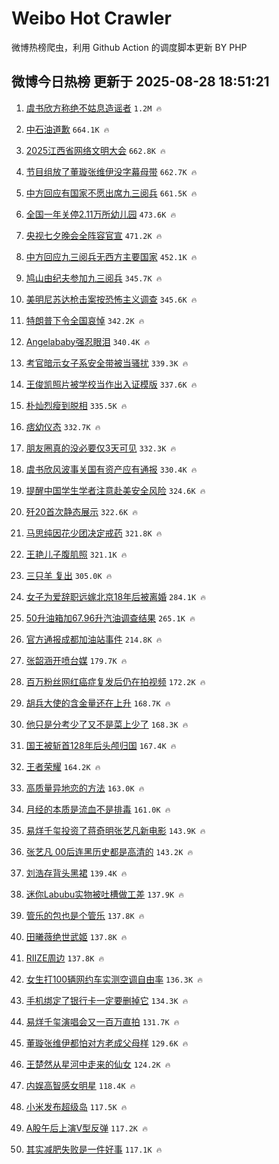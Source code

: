 # Weibo Hot Crawler 



微博热榜爬虫，利用 Github Action 的调度脚本更新 BY PHP 


## 微博今日热榜 更新于 2025-08-28 18:51:21 
1. [虞书欣方称绝不姑息造谣者](https://s.weibo.com/weibo?q=%23%E8%99%9E%E4%B9%A6%E6%AC%A3%E6%96%B9%E7%A7%B0%E7%BB%9D%E4%B8%8D%E5%A7%91%E6%81%AF%E9%80%A0%E8%B0%A3%E8%80%85%23&t=31&band_rank=1&Refer=top) `1.2M 🔥` 

1. [中石油道歉](https://s.weibo.com/weibo?q=%23%E4%B8%AD%E7%9F%B3%E6%B2%B9%E9%81%93%E6%AD%89%23&t=31&band_rank=2&Refer=top) `664.1K 🔥` 

1. [2025江西省网络文明大会](https://s.weibo.com/weibo?q=%232025%E6%B1%9F%E8%A5%BF%E7%9C%81%E7%BD%91%E7%BB%9C%E6%96%87%E6%98%8E%E5%A4%A7%E4%BC%9A%23&t=31&band_rank=3&Refer=top) `662.8K 🔥` 

1. [节目组放了董璇张维伊没字幕母带](https://s.weibo.com/weibo?q=%23%E8%8A%82%E7%9B%AE%E7%BB%84%E6%94%BE%E4%BA%86%E8%91%A3%E7%92%87%E5%BC%A0%E7%BB%B4%E4%BC%8A%E6%B2%A1%E5%AD%97%E5%B9%95%E6%AF%8D%E5%B8%A6%23&t=31&band_rank=4&Refer=top) `662.7K 🔥` 

1. [中方回应有国家不愿出席九三阅兵](https://s.weibo.com/weibo?q=%23%E4%B8%AD%E6%96%B9%E5%9B%9E%E5%BA%94%E6%9C%89%E5%9B%BD%E5%AE%B6%E4%B8%8D%E6%84%BF%E5%87%BA%E5%B8%AD%E4%B9%9D%E4%B8%89%E9%98%85%E5%85%B5%23&t=31&band_rank=5&Refer=top) `661.5K 🔥` 

1. [全国一年关停2.11万所幼儿园](https://s.weibo.com/weibo?q=%23%E5%85%A8%E5%9B%BD%E4%B8%80%E5%B9%B4%E5%85%B3%E5%81%9C2.11%E4%B8%87%E6%89%80%E5%B9%BC%E5%84%BF%E5%9B%AD%23&t=31&band_rank=6&Refer=top) `473.6K 🔥` 

1. [央视七夕晚会全阵容官宣](https://s.weibo.com/weibo?q=%23%E5%A4%AE%E8%A7%86%E4%B8%83%E5%A4%95%E6%99%9A%E4%BC%9A%E5%85%A8%E9%98%B5%E5%AE%B9%E5%AE%98%E5%AE%A3%23&t=31&band_rank=7&Refer=top) `471.2K 🔥` 

1. [中方回应九三阅兵无西方主要国家](https://s.weibo.com/weibo?q=%23%E4%B8%AD%E6%96%B9%E5%9B%9E%E5%BA%94%E4%B9%9D%E4%B8%89%E9%98%85%E5%85%B5%E6%97%A0%E8%A5%BF%E6%96%B9%E4%B8%BB%E8%A6%81%E5%9B%BD%E5%AE%B6%23&t=31&band_rank=8&Refer=top) `452.1K 🔥` 

1. [鸠山由纪夫参加九三阅兵](https://s.weibo.com/weibo?q=%23%E9%B8%A0%E5%B1%B1%E7%94%B1%E7%BA%AA%E5%A4%AB%E5%8F%82%E5%8A%A0%E4%B9%9D%E4%B8%89%E9%98%85%E5%85%B5%23&t=31&band_rank=9&Refer=top) `345.7K 🔥` 

1. [美明尼苏达枪击案按恐怖主义调查](https://s.weibo.com/weibo?q=%23%E7%BE%8E%E6%98%8E%E5%B0%BC%E8%8B%8F%E8%BE%BE%E6%9E%AA%E5%87%BB%E6%A1%88%E6%8C%89%E6%81%90%E6%80%96%E4%B8%BB%E4%B9%89%E8%B0%83%E6%9F%A5%23&t=31&band_rank=10&Refer=top) `345.6K 🔥` 

1. [特朗普下令全国哀悼](https://s.weibo.com/weibo?q=%23%E7%89%B9%E6%9C%97%E6%99%AE%E4%B8%8B%E4%BB%A4%E5%85%A8%E5%9B%BD%E5%93%80%E6%82%BC%23&t=31&band_rank=11&Refer=top) `342.2K 🔥` 

1. [Angelababy强忍眼泪](https://s.weibo.com/weibo?q=Angelababy%E5%BC%BA%E5%BF%8D%E7%9C%BC%E6%B3%AA&t=31&band_rank=12&Refer=top) `340.4K 🔥` 

1. [考官暗示女子系安全带被当骚扰](https://s.weibo.com/weibo?q=%E8%80%83%E5%AE%98%E6%9A%97%E7%A4%BA%E5%A5%B3%E5%AD%90%E7%B3%BB%E5%AE%89%E5%85%A8%E5%B8%A6%E8%A2%AB%E5%BD%93%E9%AA%9A%E6%89%B0&t=31&band_rank=13&Refer=top) `339.3K 🔥` 

1. [王俊凯照片被学校当作出入证模版](https://s.weibo.com/weibo?q=%23%E7%8E%8B%E4%BF%8A%E5%87%AF%E7%85%A7%E7%89%87%E8%A2%AB%E5%AD%A6%E6%A0%A1%E5%BD%93%E4%BD%9C%E5%87%BA%E5%85%A5%E8%AF%81%E6%A8%A1%E7%89%88%23&t=31&band_rank=14&Refer=top) `337.6K 🔥` 

1. [朴灿烈瘦到脱相](https://s.weibo.com/weibo?q=%E6%9C%B4%E7%81%BF%E7%83%88%E7%98%A6%E5%88%B0%E8%84%B1%E7%9B%B8&t=31&band_rank=15&Refer=top) `335.5K 🔥` 

1. [痞幼仪态](https://s.weibo.com/weibo?q=%E7%97%9E%E5%B9%BC%E4%BB%AA%E6%80%81&t=31&band_rank=16&Refer=top) `332.7K 🔥` 

1. [朋友圈真的没必要仅3天可见](https://s.weibo.com/weibo?q=%E6%9C%8B%E5%8F%8B%E5%9C%88%E7%9C%9F%E7%9A%84%E6%B2%A1%E5%BF%85%E8%A6%81%E4%BB%853%E5%A4%A9%E5%8F%AF%E8%A7%81&t=31&band_rank=17&Refer=top) `332.3K 🔥` 

1. [虞书欣风波事关国有资产应有通报](https://s.weibo.com/weibo?q=%23%E8%99%9E%E4%B9%A6%E6%AC%A3%E9%A3%8E%E6%B3%A2%E4%BA%8B%E5%85%B3%E5%9B%BD%E6%9C%89%E8%B5%84%E4%BA%A7%E5%BA%94%E6%9C%89%E9%80%9A%E6%8A%A5%23&t=31&band_rank=18&Refer=top) `330.4K 🔥` 

1. [提醒中国学生学者注意赴美安全风险](https://s.weibo.com/weibo?q=%23%E6%8F%90%E9%86%92%E4%B8%AD%E5%9B%BD%E5%AD%A6%E7%94%9F%E5%AD%A6%E8%80%85%E6%B3%A8%E6%84%8F%E8%B5%B4%E7%BE%8E%E5%AE%89%E5%85%A8%E9%A3%8E%E9%99%A9%23&t=31&band_rank=19&Refer=top) `324.6K 🔥` 

1. [歼20首次静态展示](https://s.weibo.com/weibo?q=%23%E6%AD%BC20%E9%A6%96%E6%AC%A1%E9%9D%99%E6%80%81%E5%B1%95%E7%A4%BA%23&t=31&band_rank=20&Refer=top) `322.6K 🔥` 

1. [马思纯因花少团决定戒药](https://s.weibo.com/weibo?q=%23%E9%A9%AC%E6%80%9D%E7%BA%AF%E5%9B%A0%E8%8A%B1%E5%B0%91%E5%9B%A2%E5%86%B3%E5%AE%9A%E6%88%92%E8%8D%AF%23&t=31&band_rank=21&Refer=top) `321.8K 🔥` 

1. [王艳儿子腹肌照](https://s.weibo.com/weibo?q=%23%E7%8E%8B%E8%89%B3%E5%84%BF%E5%AD%90%E8%85%B9%E8%82%8C%E7%85%A7%23&t=31&band_rank=22&Refer=top) `321.1K 🔥` 

1. [三只羊 复出](https://s.weibo.com/weibo?q=%E4%B8%89%E5%8F%AA%E7%BE%8A%20%E5%A4%8D%E5%87%BA&t=31&band_rank=23&Refer=top) `305.0K 🔥` 

1. [女子为爱辞职远嫁北京18年后被离婚](https://s.weibo.com/weibo?q=%23%E5%A5%B3%E5%AD%90%E4%B8%BA%E7%88%B1%E8%BE%9E%E8%81%8C%E8%BF%9C%E5%AB%81%E5%8C%97%E4%BA%AC18%E5%B9%B4%E5%90%8E%E8%A2%AB%E7%A6%BB%E5%A9%9A%23&t=31&band_rank=24&Refer=top) `284.1K 🔥` 

1. [50升油箱加67.96升汽油调查结果](https://s.weibo.com/weibo?q=%2350%E5%8D%87%E6%B2%B9%E7%AE%B1%E5%8A%A067.96%E5%8D%87%E6%B1%BD%E6%B2%B9%E8%B0%83%E6%9F%A5%E7%BB%93%E6%9E%9C%23&t=31&band_rank=25&Refer=top) `265.1K 🔥` 

1. [官方通报成都加油站事件](https://s.weibo.com/weibo?q=%23%E5%AE%98%E6%96%B9%E9%80%9A%E6%8A%A5%E6%88%90%E9%83%BD%E5%8A%A0%E6%B2%B9%E7%AB%99%E4%BA%8B%E4%BB%B6%23&t=31&band_rank=26&Refer=top) `214.8K 🔥` 

1. [张韶涵开喷台媒](https://s.weibo.com/weibo?q=%23%E5%BC%A0%E9%9F%B6%E6%B6%B5%E5%BC%80%E5%96%B7%E5%8F%B0%E5%AA%92%23&t=31&band_rank=27&Refer=top) `179.7K 🔥` 

1. [百万粉丝网红癌症复发后仍在拍视频](https://s.weibo.com/weibo?q=%E7%99%BE%E4%B8%87%E7%B2%89%E4%B8%9D%E7%BD%91%E7%BA%A2%E7%99%8C%E7%97%87%E5%A4%8D%E5%8F%91%E5%90%8E%E4%BB%8D%E5%9C%A8%E6%8B%8D%E8%A7%86%E9%A2%91&t=31&band_rank=28&Refer=top) `172.2K 🔥` 

1. [胡兵大使的含金量还在上升](https://s.weibo.com/weibo?q=%23%E8%83%A1%E5%85%B5%E5%A4%A7%E4%BD%BF%E7%9A%84%E5%90%AB%E9%87%91%E9%87%8F%E8%BF%98%E5%9C%A8%E4%B8%8A%E5%8D%87%23&t=31&band_rank=29&Refer=top) `168.7K 🔥` 

1. [他只是分考少了又不是菜上少了](https://s.weibo.com/weibo?q=%E4%BB%96%E5%8F%AA%E6%98%AF%E5%88%86%E8%80%83%E5%B0%91%E4%BA%86%E5%8F%88%E4%B8%8D%E6%98%AF%E8%8F%9C%E4%B8%8A%E5%B0%91%E4%BA%86&t=31&band_rank=30&Refer=top) `168.3K 🔥` 

1. [国王被斩首128年后头颅归国](https://s.weibo.com/weibo?q=%23%E5%9B%BD%E7%8E%8B%E8%A2%AB%E6%96%A9%E9%A6%96128%E5%B9%B4%E5%90%8E%E5%A4%B4%E9%A2%85%E5%BD%92%E5%9B%BD%23&t=31&band_rank=31&Refer=top) `167.4K 🔥` 

1. [王者荣耀](https://s.weibo.com/weibo?q=%E7%8E%8B%E8%80%85%E8%8D%A3%E8%80%80&t=31&band_rank=32&Refer=top) `164.2K 🔥` 

1. [高质量异地恋的方法](https://s.weibo.com/weibo?q=%E9%AB%98%E8%B4%A8%E9%87%8F%E5%BC%82%E5%9C%B0%E6%81%8B%E7%9A%84%E6%96%B9%E6%B3%95&t=31&band_rank=33&Refer=top) `163.0K 🔥` 

1. [月经的本质是流血不是排毒](https://s.weibo.com/weibo?q=%E6%9C%88%E7%BB%8F%E7%9A%84%E6%9C%AC%E8%B4%A8%E6%98%AF%E6%B5%81%E8%A1%80%E4%B8%8D%E6%98%AF%E6%8E%92%E6%AF%92&t=31&band_rank=34&Refer=top) `161.0K 🔥` 

1. [易烊千玺投资了蒋奇明张艺凡新电影](https://s.weibo.com/weibo?q=%23%E6%98%93%E7%83%8A%E5%8D%83%E7%8E%BA%E6%8A%95%E8%B5%84%E4%BA%86%E8%92%8B%E5%A5%87%E6%98%8E%E5%BC%A0%E8%89%BA%E5%87%A1%E6%96%B0%E7%94%B5%E5%BD%B1%23&t=31&band_rank=35&Refer=top) `143.9K 🔥` 

1. [张艺凡 00后连黑历史都是高清的](https://s.weibo.com/weibo?q=%E5%BC%A0%E8%89%BA%E5%87%A1%2000%E5%90%8E%E8%BF%9E%E9%BB%91%E5%8E%86%E5%8F%B2%E9%83%BD%E6%98%AF%E9%AB%98%E6%B8%85%E7%9A%84&t=31&band_rank=36&Refer=top) `143.2K 🔥` 

1. [刘浩存背头黑裙](https://s.weibo.com/weibo?q=%23%E5%88%98%E6%B5%A9%E5%AD%98%E8%83%8C%E5%A4%B4%E9%BB%91%E8%A3%99%23&t=31&band_rank=37&Refer=top) `139.4K 🔥` 

1. [迷你Labubu实物被吐槽做工差](https://s.weibo.com/weibo?q=%23%E8%BF%B7%E4%BD%A0Labubu%E5%AE%9E%E7%89%A9%E8%A2%AB%E5%90%90%E6%A7%BD%E5%81%9A%E5%B7%A5%E5%B7%AE%23&t=31&band_rank=38&Refer=top) `137.9K 🔥` 

1. [管乐的包也是个管乐](https://s.weibo.com/weibo?q=%E7%AE%A1%E4%B9%90%E7%9A%84%E5%8C%85%E4%B9%9F%E6%98%AF%E4%B8%AA%E7%AE%A1%E4%B9%90&t=31&band_rank=39&Refer=top) `137.8K 🔥` 

1. [田曦薇绝世武姬](https://s.weibo.com/weibo?q=%E7%94%B0%E6%9B%A6%E8%96%87%E7%BB%9D%E4%B8%96%E6%AD%A6%E5%A7%AC&t=31&band_rank=40&Refer=top) `137.8K 🔥` 

1. [RIIZE周边](https://s.weibo.com/weibo?q=RIIZE%E5%91%A8%E8%BE%B9&t=31&band_rank=41&Refer=top) `137.8K 🔥` 

1. [女生打100辆网约车实测空调自由率](https://s.weibo.com/weibo?q=%23%E5%A5%B3%E7%94%9F%E6%89%93100%E8%BE%86%E7%BD%91%E7%BA%A6%E8%BD%A6%E5%AE%9E%E6%B5%8B%E7%A9%BA%E8%B0%83%E8%87%AA%E7%94%B1%E7%8E%87%23&t=31&band_rank=42&Refer=top) `136.3K 🔥` 

1. [手机绑定了银行卡一定要删掉它](https://s.weibo.com/weibo?q=%E6%89%8B%E6%9C%BA%E7%BB%91%E5%AE%9A%E4%BA%86%E9%93%B6%E8%A1%8C%E5%8D%A1%E4%B8%80%E5%AE%9A%E8%A6%81%E5%88%A0%E6%8E%89%E5%AE%83&t=31&band_rank=43&Refer=top) `134.3K 🔥` 

1. [易烊千玺演唱会又一百万直拍](https://s.weibo.com/weibo?q=%E6%98%93%E7%83%8A%E5%8D%83%E7%8E%BA%E6%BC%94%E5%94%B1%E4%BC%9A%E5%8F%88%E4%B8%80%E7%99%BE%E4%B8%87%E7%9B%B4%E6%8B%8D&t=31&band_rank=44&Refer=top) `131.7K 🔥` 

1. [董璇张维伊都怕对方老成父母样](https://s.weibo.com/weibo?q=%E8%91%A3%E7%92%87%E5%BC%A0%E7%BB%B4%E4%BC%8A%E9%83%BD%E6%80%95%E5%AF%B9%E6%96%B9%E8%80%81%E6%88%90%E7%88%B6%E6%AF%8D%E6%A0%B7&t=31&band_rank=45&Refer=top) `129.6K 🔥` 

1. [王楚然从星河中走来的仙女](https://s.weibo.com/weibo?q=%E7%8E%8B%E6%A5%9A%E7%84%B6%E4%BB%8E%E6%98%9F%E6%B2%B3%E4%B8%AD%E8%B5%B0%E6%9D%A5%E7%9A%84%E4%BB%99%E5%A5%B3&t=31&band_rank=46&Refer=top) `124.2K 🔥` 

1. [内娱高智感女明星](https://s.weibo.com/weibo?q=%E5%86%85%E5%A8%B1%E9%AB%98%E6%99%BA%E6%84%9F%E5%A5%B3%E6%98%8E%E6%98%9F&t=31&band_rank=47&Refer=top) `118.4K 🔥` 

1. [小米发布超级岛](https://s.weibo.com/weibo?q=%23%E5%B0%8F%E7%B1%B3%E5%8F%91%E5%B8%83%E8%B6%85%E7%BA%A7%E5%B2%9B%23&t=31&band_rank=48&Refer=top) `117.5K 🔥` 

1. [A股午后上演V型反弹](https://s.weibo.com/weibo?q=%23A%E8%82%A1%E5%8D%88%E5%90%8E%E4%B8%8A%E6%BC%94V%E5%9E%8B%E5%8F%8D%E5%BC%B9%23&t=31&band_rank=49&Refer=top) `117.2K 🔥` 

1. [其实减肥失败是一件好事](https://s.weibo.com/weibo?q=%E5%85%B6%E5%AE%9E%E5%87%8F%E8%82%A5%E5%A4%B1%E8%B4%A5%E6%98%AF%E4%B8%80%E4%BB%B6%E5%A5%BD%E4%BA%8B&t=31&band_rank=50&Refer=top) `117.1K 🔥` 

